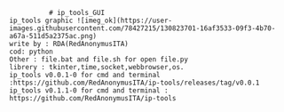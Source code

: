               # ip_tools_GUI
    ip_tools graphic ![imeg_ok](https://user-images.githubusercontent.com/78427215/130823701-16af3533-09f3-4b70-a67a-511d5a2375ac.png)
    write by : RDA(RedAnonymusITA)
    cod: python 
    Other : file.bat and file.sh for open file.py
    librery : tkinter,time,socket,webbrowser,os.
    ip_tools v0.0.1-0 for cmd and terminal :https://github.com/RedAnonymusITA/ip-tools/releases/tag/v0.0.1
    ip_tools v0.1.1-0 for cmd and terminal : https://github.com/RedAnonymusITA/ip-tools
